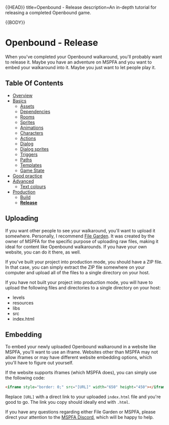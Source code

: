 {{HEAD}}
title=Openbound - Release
description=An in-depth tutorial for releasing a completed Openbound game.

{{BODY}}

# Openbound - Release

When you've completed your Openbound walkaround, you'll probably want to release it. Maybe you have an adventure on MSPFA and you want to embed your walkaround into it. Maybe you just want to let people play it.

## Table Of Contents

-   [Overview](./openbound-overview)
-   [Basics](./openbound-basics)
    -   [Assets](./openbound-assets)
    -   [Dependencies](./openbound-dependencies)
    -   [Rooms](./openbound-rooms)
    -   [Sprites](./openbound-sprites)
    -   [Animations](./openbound-animations)
    -   [Characters](./openbound-characters)
    -   [Actions](./openbound-actions)
    -   [Dialog](./openbound-dialog)
    -   [Dialog sprites](./openbound-dialog-sprites)
    -   [Triggers](./openbound-triggers)
    -   [Paths](./openbound-paths)
    -   [Templates](./openbound-templates)
    -   [Game State](./openbound-gamestate)
-   [Good practice](./openbound-good-practice)
-   [Advanced](./openbound-advanced)
    -   [Text colours](./openbound-text-colours)
-   [Production](./openbound-production)
    -   [Build](./openbound-build)
    -   [**Release**](openbound-release)

## Uploading

If you want other people to see your walkaround, you'll want to upload it somewhere. Personally, I recommend [File Garden](https://filegarden.com/). It was created by the owner of MSPFA for the specific purpose of uploading raw files, making it ideal for content like Openbound walkarounds. If you have your own website, you can do it there, as well.

If you've built your project into production mode, you should have a ZIP file. In that case, you can simply extract the ZIP file somewhere on your computer and upload all of the files to a single directory on your host.

If you have not built your project into production mode, you will have to upload the following files and directories to a single directory on your host:

-   levels
-   resources
-   libs
-   src
-   index.html

## Embedding

To embed your newly uploaded Openbound walkaround in a website like MSPFA, you'll want to use an iframe. Websites other than MSPFA may not allow iframes or may have different website embedding options, which you'll have to figure out yourself.

If the website supports iframes (which MSPFA does), you can simply use the following code:

```html
<iframe style="border: 0;" src="[URL]" width="650" height="450"></iframe>
```

Replace `[URL]` with a direct link to your uploaded `index.html` file and you're good to go. The link you copy should ideally end with `.html`.

If you have any questions regarding either File Garden or MSPFA, please direct your attention to the [MSPFA Discord](https://discord.gg/EC5acgG), which will be happy to help.
